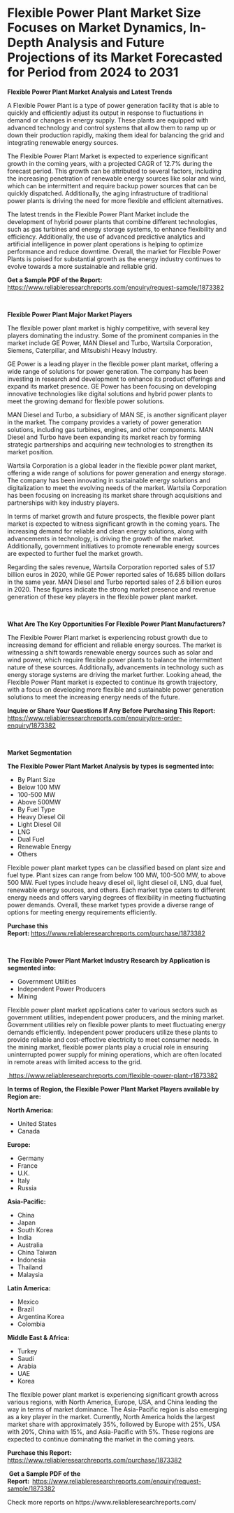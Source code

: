 <p><h1>Flexible Power Plant Market Size Focuses on Market Dynamics, In-Depth Analysis and Future Projections of its Market Forecasted for Period from 2024 to 2031</h1></p><p><strong>Flexible Power Plant Market Analysis and Latest Trends</strong></p>
<p><p>A Flexible Power Plant is a type of power generation facility that is able to quickly and efficiently adjust its output in response to fluctuations in demand or changes in energy supply. These plants are equipped with advanced technology and control systems that allow them to ramp up or down their production rapidly, making them ideal for balancing the grid and integrating renewable energy sources.</p><p>The Flexible Power Plant Market is expected to experience significant growth in the coming years, with a projected CAGR of 12.7% during the forecast period. This growth can be attributed to several factors, including the increasing penetration of renewable energy sources like solar and wind, which can be intermittent and require backup power sources that can be quickly dispatched. Additionally, the aging infrastructure of traditional power plants is driving the need for more flexible and efficient alternatives.</p><p>The latest trends in the Flexible Power Plant Market include the development of hybrid power plants that combine different technologies, such as gas turbines and energy storage systems, to enhance flexibility and efficiency. Additionally, the use of advanced predictive analytics and artificial intelligence in power plant operations is helping to optimize performance and reduce downtime. Overall, the market for Flexible Power Plants is poised for substantial growth as the energy industry continues to evolve towards a more sustainable and reliable grid.</p></p>
<p><strong>Get a Sample PDF of the Report:&nbsp;</strong> <a href="https://www.reliableresearchreports.com/enquiry/request-sample/1873382">https://www.reliableresearchreports.com/enquiry/request-sample/1873382</a></p>
<p>&nbsp;</p>
<p><strong>Flexible Power Plant Major Market Players</strong></p>
<p><p>The flexible power plant market is highly competitive, with several key players dominating the industry. Some of the prominent companies in the market include GE Power, MAN Diesel and Turbo, Wartsila Corporation, Siemens, Caterpillar, and Mitsubishi Heavy Industry.</p><p>GE Power is a leading player in the flexible power plant market, offering a wide range of solutions for power generation. The company has been investing in research and development to enhance its product offerings and expand its market presence. GE Power has been focusing on developing innovative technologies like digital solutions and hybrid power plants to meet the growing demand for flexible power solutions.</p><p>MAN Diesel and Turbo, a subsidiary of MAN SE, is another significant player in the market. The company provides a variety of power generation solutions, including gas turbines, engines, and other components. MAN Diesel and Turbo have been expanding its market reach by forming strategic partnerships and acquiring new technologies to strengthen its market position.</p><p>Wartsila Corporation is a global leader in the flexible power plant market, offering a wide range of solutions for power generation and energy storage. The company has been innovating in sustainable energy solutions and digitalization to meet the evolving needs of the market. Wartsila Corporation has been focusing on increasing its market share through acquisitions and partnerships with key industry players.</p><p>In terms of market growth and future prospects, the flexible power plant market is expected to witness significant growth in the coming years. The increasing demand for reliable and clean energy solutions, along with advancements in technology, is driving the growth of the market. Additionally, government initiatives to promote renewable energy sources are expected to further fuel the market growth.</p><p>Regarding the sales revenue, Wartsila Corporation reported sales of 5.17 billion euros in 2020, while GE Power reported sales of 16.685 billion dollars in the same year. MAN Diesel and Turbo reported sales of 2.6 billion euros in 2020. These figures indicate the strong market presence and revenue generation of these key players in the flexible power plant market.</p></p>
<p>&nbsp;</p>
<p><strong>What Are The Key Opportunities For Flexible Power Plant Manufacturers?</strong></p>
<p><p>The Flexible Power Plant market is experiencing robust growth due to increasing demand for efficient and reliable energy sources. The market is witnessing a shift towards renewable energy sources such as solar and wind power, which require flexible power plants to balance the intermittent nature of these sources. Additionally, advancements in technology such as energy storage systems are driving the market further. Looking ahead, the Flexible Power Plant market is expected to continue its growth trajectory, with a focus on developing more flexible and sustainable power generation solutions to meet the increasing energy needs of the future.</p></p>
<p><strong>Inquire or Share Your Questions If Any Before Purchasing This Report:</strong> <a href="https://www.reliableresearchreports.com/enquiry/pre-order-enquiry/1873382">https://www.reliableresearchreports.com/enquiry/pre-order-enquiry/1873382</a></p>
<p>&nbsp;</p>
<p><strong>Market Segmentation</strong></p>
<p><strong>The Flexible Power Plant Market Analysis by types is segmented into:</strong></p>
<p><ul><li>By Plant Size</li><li>Below 100 MW</li><li>100-500 MW</li><li>Above 500MW</li><li>By Fuel Type</li><li>Heavy Diesel Oil</li><li>Light Diesel Oil</li><li>LNG</li><li>Dual Fuel</li><li>Renewable Energy</li><li>Others</li></ul></p>
<p><p>Flexible power plant market types can be classified based on plant size and fuel type. Plant sizes can range from below 100 MW, 100-500 MW, to above 500 MW. Fuel types include heavy diesel oil, light diesel oil, LNG, dual fuel, renewable energy sources, and others. Each market type caters to different energy needs and offers varying degrees of flexibility in meeting fluctuating power demands. Overall, these market types provide a diverse range of options for meeting energy requirements efficiently.</p></p>
<p><strong>Purchase this Report:&nbsp;</strong><a href="https://www.reliableresearchreports.com/purchase/1873382">https://www.reliableresearchreports.com/purchase/1873382</a></p>
<p>&nbsp;</p>
<p><strong>The Flexible Power Plant Market Industry Research by Application is segmented into:</strong></p>
<p><ul><li>Government Utilities</li><li>Independent Power Producers</li><li>Mining</li></ul></p>
<p><p>Flexible power plant market applications cater to various sectors such as government utilities, independent power producers, and the mining market. Government utilities rely on flexible power plants to meet fluctuating energy demands efficiently. Independent power producers utilize these plants to provide reliable and cost-effective electricity to meet consumer needs. In the mining market, flexible power plants play a crucial role in ensuring uninterrupted power supply for mining operations, which are often located in remote areas with limited access to the grid.</p></p>
<p><a href="https://www.reliableresearchreports.com/flexible-power-plant-r1873382">&nbsp;https://www.reliableresearchreports.com/flexible-power-plant-r1873382</a></p>
<p><strong>In terms of Region, the Flexible Power Plant Market Players available by Region are:</strong></p>
<p>
    <p> <strong> North America: </strong>
        <ul>
            <li>United States</li>
            <li>Canada</li>
        </ul>
        </p> 
    <p> <strong> Europe: </strong>
        <ul>
            <li>Germany</li>
            <li>France</li>
            <li>U.K.</li>
            <li>Italy</li>
            <li>Russia</li>
        </ul>
        </p> 
    <p> <strong> Asia-Pacific: </strong>
        <ul>
            <li>China</li>
            <li>Japan</li>
            <li>South Korea</li>
            <li>India</li>
            <li>Australia</li>
            <li>China Taiwan</li>
            <li>Indonesia</li>
            <li>Thailand</li>
            <li>Malaysia</li>
        </ul>
        </p> 
    <p> <strong> Latin America: </strong>
        <ul>
            <li>Mexico</li>
            <li>Brazil</li>
            <li>Argentina Korea</li>
            <li>Colombia</li>
        </ul>
        </p> 
    <p> <strong> Middle East & Africa: </strong>
        <ul>
            <li>Turkey</li>
            <li>Saudi</li>
            <li>Arabia</li>
            <li>UAE</li>
            <li>Korea</li>
        </ul>
    </p>
    </p>
<p><p>The flexible power plant market is experiencing significant growth across various regions, with North America, Europe, USA, and China leading the way in terms of market dominance. The Asia-Pacific region is also emerging as a key player in the market. Currently, North America holds the largest market share with approximately 35%, followed by Europe with 25%, USA with 20%, China with 15%, and Asia-Pacific with 5%. These regions are expected to continue dominating the market in the coming years.</p></p>
<p><strong>Purchase this Report: </strong><a href="https://www.reliableresearchreports.com/purchase/1873382">https://www.reliableresearchreports.com/purchase/1873382</a></p>
<p>&nbsp;<strong>Get a Sample PDF of the Report:&nbsp;&nbsp;</strong><a href="https://www.reliableresearchreports.com/enquiry/request-sample/1873382">https://www.reliableresearchreports.com/enquiry/request-sample/1873382</a></p>
<p><strong></strong></p>
<p>Check more reports on https://www.reliableresearchreports.com/</p>